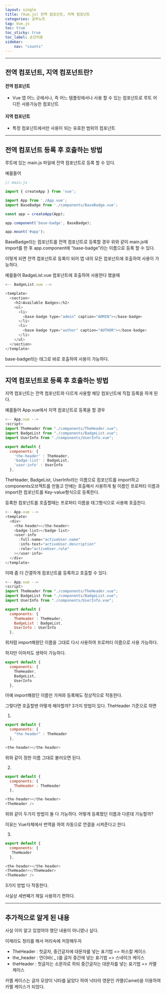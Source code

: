 ```yaml
---
layout: single
title: (Vue.js) 전역 컴포넌트, 지역 컴포넌트
categories: 공부노트
tag: Vue.js
toc: true
toc_sticky: true
toc_label: 순간이동
sidebar:
    nav: "counts"
---
```


- - -

## 전역 컴포넌트, 지역 컴포넌트란?

#### 전역 컴포넌트
- Vue 앱 어느 곳에서나, 즉 어느 템플릿에서나 사용 할 수 있는 컴포넌트로 루트 어디든 사용가능한 컴포넌트

#### 지역 컴포넌트
- 특정 컴포넌트에서만 사용이 되는 유효한 범위의 컴포넌트

- - -

## 전역 컴포넌트 등록 후 호출하는 방법

루트에 있는 main.js 파일에 전역 컴포넌트로 등록 할 수 있다.

예를들어

```javascript
// main.js

import { createApp } from 'vue';

import App from './App.vue';
import BaseBadge from './components/BaseBadge.vue';

const app = createApp(App);

app.component('base-badge', BaseBadge);

app.mount('#app');
```

BaseBadge라는 컴포넌트를 전역 컴포넌트로 등록할 경우 위와 같이 main.js에 import를 한 후 app.component에 "base-badge”라는 이름으로 등록 할 수 있다.

이렇게 되면 전역 컴포넌트로 등록이 되어 앱 내의 모든 컴포넌트에 호출하여 사용이 가능하다.

예를들어 BadgeList.vue 컴포넌트에 호출하여 사용한다 했을때

```javascript
<-- BadgeList.vue -->

<template>
  <section>
    <h2>Available Badges</h2>
    <ul>
      <li>
        <base-badge type="admin" caption="ADMIN"></base-badge>
      </li>
      <li>
        <base-badge type="author" caption="AUTHOR"></base-badge>
      </li>
    </ul>
  </section>
</template>
```

base-badge라는 태그로 바로 호출하여 사용이 가능하다.

- - -
## 지역 컴포넌트로 등록 후 호출하는 방법

지역 컴포넌트는 전역 컴포넌트와 다르게 사용할 해당 컴포넌트에 직접 등록을 하게 된다.

예를들어 App.vue에서 지역 컴포넌트로 등록을 할 경우
```javascript
<-- App.vue -->
<script>
import TheHeader from "./components/TheHeader.vue";
import BadgeList from "./components/BadgeList.vue";
import UserInfo from "./components/UserInfo.vue";

export default {
  components: {
    'the-header' : TheHeader,
    'badge-list' : BadgeList,
    'user-info' : UserInfo
  },
```

TheHeader, BadgeList, UserInfo라는 이름으로 컴포넌트를 import하고 components오브젝트를 만들고 안에는 호출해서 사용하게 될 이름인 프로퍼티 이름과 import한 컴포넌트를 Key-value형식으로 등록한다. 

등록한 컴포넌트를 호출할때는 프로퍼티 이름을 태그형식으로 사용해 호출한다.
```javascript
<-- App.vue -->
<template>
  <div>
    <the-header></the-header>
    <badge-list></badge-list>
    <user-info
      :full-name="activeUser.name"
      :info-text="activeUser.description"
      :role="activeUser.role"
    ></user-info>
  </div>
</template>
```

이때 좀 더 간결하게 컴포넌트를 등록하고 호출할 수 있다.
```javascript
<-- App.vue -->
<script>
import TheHeader from "./components/TheHeader.vue";
import BadgeList from "./components/BadgeList.vue";
import UserInfo from "./components/UserInfo.vue";

export default {
  components: {
    TheHeader : TheHeader,
    BadgeList : BadgeList,
    UserInfo : UserInfo
  },
```

위처럼 import해왔던 이름을 그대로 다시 사용하여 프로퍼티 이름으로 사용 가능하다.

하지만 이마저도 생략이 가능하다.

```javascript
export default {
  components: {
    TheHeader,
    BadgeList,
    UserInfo
  },
```
아예 import해왔던 이름만 가져와 등록해도 정상적으로 작동한다.

그렇다면 호출할땐 어떻게 해야할까?
3가지 방법이 있다.
TheHeader 기준으로 하면

1.
```javascript
export default {
  components: {
    "the-header" : TheHeader
  },
```

```javascript
<the-header></the-header>
```
위와 같이 정한 이름 그대로 불러오면 된다.

2.
```javascript
export default {
  components: {
    TheHeader : TheHeader
  },
```

```javascript
<the-header></the-header>
<TheHeader />
```
위와 같이 두가지 방법이 둘 다 가능하다.
어떻게 등록했던 이름과 다른데 가능할까?

이유는 Vue자체에서 번역을 하여 자동으로 연결을 시켜준다고 한다.

3.
```javascript
export default {
  components: {
   TheHeader
  },
```

```javascript
<the-header></the-header>
<TheHeader></TheHeader>
<TheHeader />
```
3가지 방법 다 작동한다.

사실상 세번째가 제일 사용하기 편하다.
- - -
## 추가적으로 알게 된 내용

사실 이미 알고 있었어야 했던 내용이 아니였나 싶다.

이제라도 정리를 해서 머리속에 저장해두자

- TheHeader : 첫글자, 중간글자에 대문자를 넣는 표기법 => 파스칼 케이스
- the_header : 언더바( _ )를 글자 중간에 넣는 표기법 => 스네이크 케이스
- theHeader : 첫글자는 소문자로 하되 중간글자는 대문자를 넣는 표기법 => 카멜 케이스

카멜 케이스는 글자 모양이 낙타를 닮았다 하여 낙타의 영문인 카멜(Camel)을 이용하여 카멜 케이스가 되었다.
